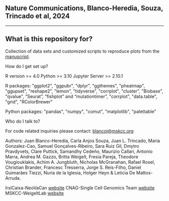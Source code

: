 Nature Communications, Blanco-Heredia, Souza, Trincado et al, 2024
------------------------------------
------------------------------------

What is this repository for?
----------------------------

Collection of data sets and customized scripts to reproduce plots from the [manuscript](http://pubmed.com).

How do I get set up?

R version >= 4.0
Python >= 3.10
Jupyter Server >= 2.10.1 

R packages: "ggplot2", "ggpubr", "dplyr", "ggthemes", "pheatmap", "ggupset", "reshape2", "lemon", "tidyverse", "corrplot", "cluster", "Biobase", "qvalue", “Seurat”, “fishplot” and “mutationtimer”, "corrplot", "data.table", "grid", "RColorBrewer"

Python packages: "pandas", "numpy", "comut", "matplotlib", "palettable"

Who do I talk to?

For code related inquiries please contact: blancoj@mskcc.org

Authors: Juan Blanco-Heredia, Carla Anjos Souza, Juan L. Trincado, Maria Gonzalez-Cao, Samuel Gonçalves-Ribeiro, Sara Ruiz Gil, Dmytro Pravdyvets, Clare Puttick, Samandhy Cedeño, Maurizio Callari, Antonio Marra, Andrea M. Gazzo, Britta Weigelt, Fresia Pareja, Theodore Vougiouklakis, Achim A. Jungbluth, Nicholas McGranahan, Rafael Rosel, Christian Brander, Francesc Tresserra, Jorge S. Reis-Filho, Daniel Guimarães Tiezzi, Nuria de la Iglesia, Holger Heyn & Leticia De Mattos-Arruda.

IrsiCaixa-NeoVaCan [website](https://www.irsicaixa.es/en/research-and-innovation/research-groups/neoantigens-and-vaccines-against-cancer-neovacan)
CNAG-Single Cell Genomics Team [website](https://www.cnag.eu/teams/genome-research-unit/single-cell-genomics-team)
MSKCC-WeigeltLab [website](https://www.mskcc.org/research-areas/labs/britta-weigelt)
